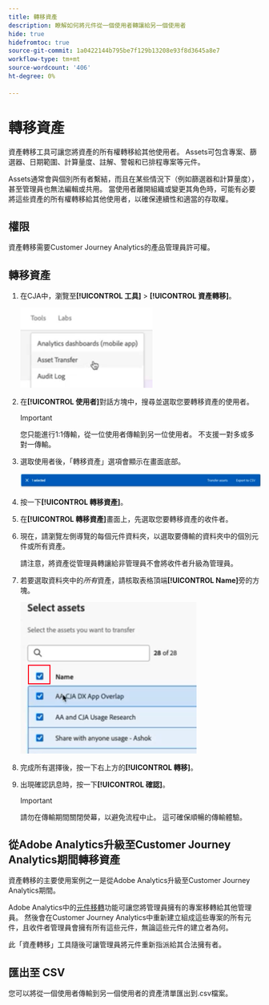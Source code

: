 ```yaml
---
title: 轉移資產
description: 瞭解如何將元件從一個使用者轉讓給另一個使用者
hide: true
hidefromtoc: true
source-git-commit: 1a0422144b795be7f129b13208e93f8d3645a8e7
workflow-type: tm+mt
source-wordcount: '406'
ht-degree: 0%

---
```



# 轉移資產

資產轉移工具可讓您將資產的所有權轉移給其他使用者。 Assets可包含專案、篩選器、日期範圍、計算量度、註解、警報和已排程專案等元件。

Assets通常會與個別所有者繫結，而且在某些情況下（例如篩選器和計算量度），甚至管理員也無法編輯或共用。 當使用者離開組織或變更其角色時，可能有必要將這些資產的所有權轉移給其他使用者，以確保連續性和適當的存取權。

## 權限

資產轉移需要Customer Journey Analytics的產品管理員許可權。

## 轉移資產

1. 在CJA中，瀏覽至&#x200B;**[!UICONTROL 工具]** > **[!UICONTROL 資產轉移]**。

   ![資產轉移功能表專案](/help/tools/asset-transfer/assets/asset-transfer.png)

1. 在&#x200B;**[!UICONTROL 使用者]**&#x200B;對話方塊中，搜尋並選取您要轉移資產的使用者。

   >[!IMPORTANT]
   >
   >您只能進行1:1傳輸，從一位使用者傳輸到另一位使用者。 不支援一對多或多對一傳輸。


1. 選取使用者後，「轉移資產」選項會顯示在畫面底部。

   ![功能表選項](/help/tools/asset-transfer/assets/after-selection.png)

1. 按一下&#x200B;**[!UICONTROL 轉移資產]**。

1. 在&#x200B;**[!UICONTROL 轉移資產]**&#x200B;畫面上，先選取您要轉移資產的收件者。

1. 現在，請瀏覽左側導覽的每個元件資料夾，以選取要傳輸的資料夾中的個別元件或所有資產。

   請注意，將資產從管理員轉讓給非管理員不會將收件者升級為管理員。

1. 若要選取資料夾中的&#x200B;_所有_&#x200B;資產，請核取表格頂端&#x200B;**[!UICONTROL Name]**&#x200B;旁的方塊。

   ![選取要轉移的資產](/help/tools/asset-transfer/assets/select-assets.png)

1. 完成所有選擇後，按一下右上方的&#x200B;**[!UICONTROL 轉移]**。

1. 出現確認訊息時，按一下&#x200B;**[!UICONTROL 確認]**。

   >[!IMPORTANT]
   >
   >請勿在傳輸期間關閉熒幕，以避免流程中止。 這可確保順暢的傳輸體驗。

## 從Adobe Analytics升級至Customer Journey Analytics期間轉移資產

資產轉移的主要使用案例之一是從Adobe Analytics升級至Customer Journey Analytics期間。

Adobe Analytics中的[元件移轉](https://experienceleague.adobe.com/en/docs/analytics/admin/admin-tools/component-migration/component-migration)功能可讓您將管理員擁有的專案移轉給其他管理員。 然後會在Customer Journey Analytics中重新建立組成這些專案的所有元件，且收件者管理員會擁有所有這些元件，無論這些元件的建立者為何。

此「資產轉移」工具隨後可讓管理員將元件重新指派給其合法擁有者。

## 匯出至 CSV

您可以將從一個使用者傳輸到另一個使用者的資產清單匯出到.csv檔案。

<!---## Unknown users

All previously deleted users appear under one unknown user entry, along with all their orphan components. These components can be transferred to a new recipient. This feature will be available in January.-->
